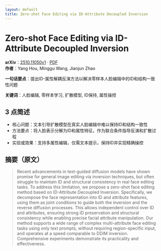 ```yaml
---
layout: default
title: Zero-shot Face Editing via ID-Attribute Decoupled Inversion
---
```


# Zero-shot Face Editing via ID-Attribute Decoupled Inversion
**arXiv**：[2510.11050v1](https://arxiv.org/abs/2510.11050) · [PDF](https://arxiv.org/pdf/2510.11050.pdf)  
**作者**：Yang Hou, Minggu Wang, Jianjun Zhao  

**一句话要点**：提出ID-属性解耦反演方法以解决零样本人脸编辑中的ID和结构一致性问题

**关键词**：人脸编辑, 零样本学习, 扩散模型, ID保持, 属性操控

## 3 点简述
- 核心问题：文本引导扩散模型在真实人脸编辑中难以保持ID和结构一致性
- 方法要点：将人脸表示分解为ID和属性特征，作为联合条件指导反演和扩散过程
- 实验或效果：支持多属性编辑，仅需文本提示，保持ID并实现精确操控

## 摘要（原文）

> Recent advancements in text-guided diffusion models have shown promise for
> general image editing via inversion techniques, but often struggle to maintain
> ID and structural consistency in real face editing tasks. To address this
> limitation, we propose a zero-shot face editing method based on ID-Attribute
> Decoupled Inversion. Specifically, we decompose the face representation into ID
> and attribute features, using them as joint conditions to guide both the
> inversion and the reverse diffusion processes. This allows independent control
> over ID and attributes, ensuring strong ID preservation and structural
> consistency while enabling precise facial attribute manipulation. Our method
> supports a wide range of complex multi-attribute face editing tasks using only
> text prompts, without requiring region-specific input, and operates at a speed
> comparable to DDIM inversion. Comprehensive experiments demonstrate its
> practicality and effectiveness.

